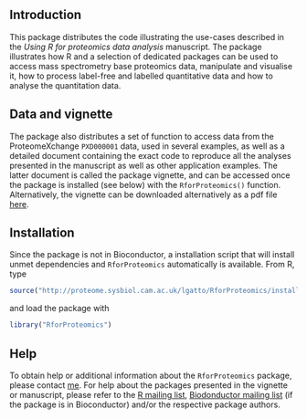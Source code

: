 ## Introduction

This package distributes the code illustrating the use-cases described in the _Using R for proteomics data analysis_ manuscript. 
The package illustrates how R and a selection of dedicated packages can be used to access mass spectrometry base proteomics data, manipulate and visualise it, how to process label-free and labelled quantitative data and how to analyse the quantitation data. 

## Data and vignette

The package also distributes a set of function to access data from the ProteomeXchange `PXD000001` data, used in several examples, as well as a detailed document containing the exact code to reproduce all the analyses presented in the manuscript as well as other application examples. The latter document is called the package vignette, and can be accessed once the package is installed (see below) with the `RforProteomics()` function. Alternatively, the vignette can be downloaded alternatively as a pdf file [here](http://proteome.sysbiol.cam.ac.uk/lgatto/RforProteomics/RforProteomics.pdf). 

## Installation

Since the package is not in Bioconductor, a installation script that will install unmet dependencies and `RforProteomics` automatically is available. From R, type 

```r
source("http://proteome.sysbiol.cam.ac.uk/lgatto/RforProteomics/installR4P.R")
```

and load the package with 

```r
library("RforProteomics")
```

## Help

To obtain help or additional information about the `RforProteomics` package, please contact [me](http://proteome.sysbiol.cam.ac.uk/lgatto/). For help about the packages presented in the vignette or manuscript, please refer to the [R mailing list](https://stat.ethz.ch/mailman/listinfo/r-help), [Biodonductor mailing list](http://www.bioconductor.org/help/mailing-list/#bioconductor) (if the package is in Bioconductor) and/or the respective package authors. 
